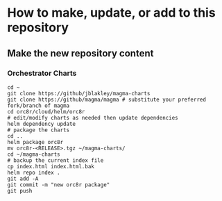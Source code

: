 # How to make, update, or add to this repository

## Make the new repository content

### Orchestrator Charts
```
cd ~
git clone https://github/jblakley/magma-charts
git clone https://github/magma/magma # substitute your preferred fork/branch of magma
cd orc8r/cloud/helm/orc8r
# edit/modify charts as needed then update dependencies
helm dependency update
# package the charts
cd ..
helm package orc8r
mv orc8r-<RELEASE>.tgz ~/magma-charts/
cd ~/magma-charts
# backup the current index file
cp index.html index.html.bak
helm repo index .
git add -A
git commit -m "new orc8r package"
git push
```

